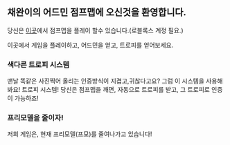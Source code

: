 ## 채완이의 어드민 점프맵에 오신것을 환영합니다.

당신은 [이곳](https://www.roblox.com/games/7747366391/unnamed?gameSetTypeId=100000003&homePageSessionInfo=ed545bf0-4c27-4520-af2d-6c19fda5c2a1&isAd=false&numberOfLoadedTiles=6&page=homePage&placeId=7747366391&position=2&sortPos=0&universeId=3004632193)에서 점프맵을 플레이 할수 있습니다.(로블록스 계정 필요.)

이곳에서 게임을 플레이하고, 어드민을 얻고, 트로피를 얻어보세요.

### 색다른 트로피 시스템

맨날 똑같은 사진찍어 올리는 인증방식이 지겹고,귀찮다고요?
그럼 이 시스템을 사용해봐요! 트로피 시스템!
당신은 점프맵을 깨면, 자동으로 트로피를 받고, 그 트로피로 인증이 가능하죠!

### 프리모델을 줄이자!

저희 게임은, 현재 프리모델(프모)를 줄여나가고 있습니다!
